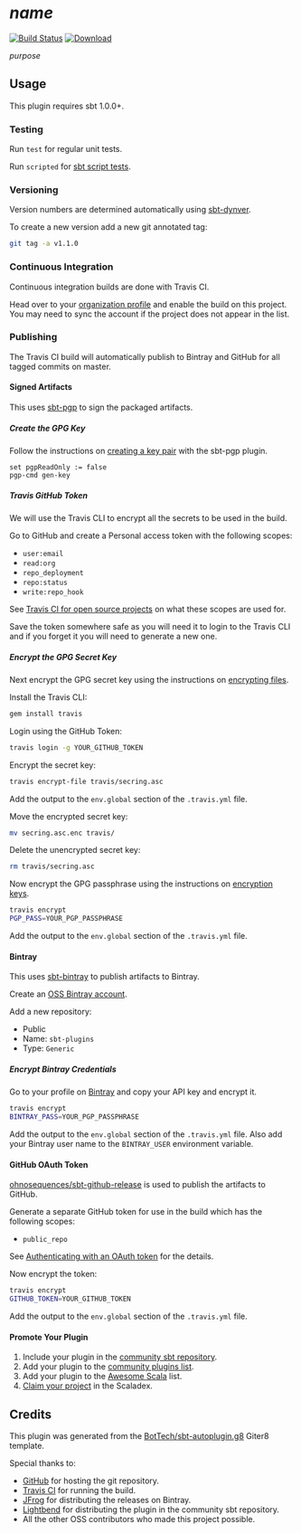 # $name$

[![Build Status][Build Status]](https://travis-ci.org/$organizationName;format="word"$/$name$)
[![Download][Download]](https://bintray.com/$organizationName;format="word,lower"$/sbt-plugins/$name$/_latestVersion)

$purpose$

## Usage

This plugin requires sbt 1.0.0+.

### Testing

Run `test` for regular unit tests.

Run `scripted` for [sbt script tests][Testing Plugins].

### Versioning

Version numbers are determined automatically using [sbt-dynver][sbt-dynver].

To create a new version add a new git annotated tag:
```bash
git tag -a v1.1.0
```

### Continuous Integration

Continuous integration builds are done with Travis CI.

Head over to your [organization profile][Travis Profile] and enable the build on this project. You may need to sync the
account if the project does not appear in the list.

### Publishing

The Travis CI build will automatically publish to Bintray and GitHub for all tagged commits on master.

#### Signed Artifacts

This uses [sbt-pgp][sbt-pgp] to sign the packaged artifacts.

##### Create the GPG Key

Follow the instructions on [creating a key pair][Create GPG Key] with the sbt-pgp plugin.

```sbtshell
set pgpReadOnly := false
pgp-cmd gen-key
```

##### Travis GitHub Token

We will use the Travis CLI to encrypt all the secrets to be used in the build.

Go to GitHub and create a Personal access token with the following scopes:
* `user:email`
* `read:org`
* `repo_deployment`
* `repo:status`
* `write:repo_hook`

See [Travis CI for open source projects][Travis OSS] on what these scopes are used for.

Save the token somewhere safe as you will need it to login to the Travis CLI and if you forget it you will need to
generate a new one.

##### Encrypt the GPG Secret Key

Next encrypt the GPG secret key using the instructions on [encrypting files][Travis Encrypting Files].

Install the Travis CLI:
```bash
gem install travis
```

Login using the GitHub Token:
```bash
travis login -g YOUR_GITHUB_TOKEN
```

Encrypt the secret key:
```bash
travis encrypt-file travis/secring.asc
```

Add the output to the `env.global` section of the `.travis.yml` file.

Move the encrypted secret key:
```bash
mv secring.asc.enc travis/
```

Delete the unencrypted secret key:
```bash
rm travis/secring.asc
```

Now encrypt the GPG passphrase using the instructions on [encryption keys][Travis Encryption Keys].
```bash
travis encrypt
PGP_PASS=YOUR_PGP_PASSPHRASE
```

Add the output to the `env.global` section of the `.travis.yml` file.

#### Bintray

This uses [sbt-bintray][sbt-bintray] to publish artifacts to Bintray.

Create an [OSS Bintray account][Bintray OSS Signup].

Add a new repository:
* Public
* Name: `sbt-plugins`
* Type: `Generic`

##### Encrypt Bintray Credentials

Go to your profile on [Bintray][Bintray] and copy your API key and encrypt it.
```bash
travis encrypt
BINTRAY_PASS=YOUR_PGP_PASSPHRASE
```

Add the output to the `env.global` section of the `.travis.yml` file.
Also add your Bintray user name to the `BINTRAY_USER` environment variable.

#### GitHub OAuth Token

[ohnosequences/sbt-github-release][sbt-github-release] is used to publish the artifacts to GitHub.

Generate a separate GitHub token for use in the build which has the following scopes:
* `public_repo`

See [Authenticating with an OAuth token][Travis OAuth] for the details.

Now encrypt the token:
```bash
travis encrypt
GITHUB_TOKEN=YOUR_GITHUB_TOKEN
```

Add the output to the `env.global` section of the `.travis.yml` file.

#### Promote Your Plugin

1. Include your plugin in the [community sbt repository][Community Repo].
1. Add your plugin to the [community plugins list][Community Plugins].
1. Add your plugin to the [Awesome Scala][Awesome Scala] list.
1. [Claim your project][Scaladex] in the Scaladex.

## Credits

This plugin was generated from the [BotTech/sbt-autoplugin.g8][sbt-autoplugin] Giter8 template.

Special thanks to:
* [GitHub][Github] for hosting the git repository.
* [Travis CI][Travis CI] for running the build.
* [JFrog][JFrog] for distributing the releases on Bintray.
* [Lightbend][Lightbend] for distributing the plugin in the community sbt repository.
* All the other OSS contributors who made this project possible.

[Awesome Scala]: https://github.com/lauris/awesome-scala
[Bintray]: https://bintray.com
[Bintray OSS Signup]: https://bintray.com/signup/oss
[Build Status]: https://travis-ci.org/$organizationName;format="word"$/$name$.svg?branch=master
[Community Plugins]: https://github.com/sbt/website#attention-plugin-authors
[Community Repo]: https://www.scala-sbt.org/1.x/docs/Bintray-For-Plugins.html#Linking+your+package+to+the+sbt+organization
[Create GPG Key]: https://www.scala-sbt.org/sbt-pgp/usage.html
[Download]: https://api.bintray.com/packages/$organizationName;format="word,lower"$/sbt-plugins/$name$/images/download.svg
[Github]: https://github.com
[JFrog]: https://jfrog.com
[Lightbend]: https://www.lightbend.com
[sbt-autoplugin]: https://github.com/BotTech/sbt-autoplugin.g8
[sbt-bintray]: https://github.com/sbt/sbt-bintray
[sbt-dynver]: https://github.com/dwijnand/sbt-dynver
[sbt-github-release]: https://github.com/ohnosequences/sbt-github-release
[sbt-pgp]: https://github.com/sbt/sbt-pgp
[Scaladex]: https://github.com/scalacenter/scaladex-contrib#claim-your-project
[Testing Plugins]: http://www.scala-sbt.org/1.x/docs/Testing-sbt-plugins.html
[Travis CI]: https://travis-ci.org
[Travis Encrypting Files]: https://docs.travis-ci.com/user/encrypting-files
[Travis Encryption Keys]: https://docs.travis-ci.com/user/encryption-keys
[Travis OAuth]: https://docs.travis-ci.com/user/deployment/releases/#authenticating-with-an-oauth-token
[Travis OSS]: https://docs.travis-ci.com/user/github-oauth-scopes/#travis-ci-for-open-source-projects
[Travis Profile]: https://travis-ci.org/profile/$organizationName$
